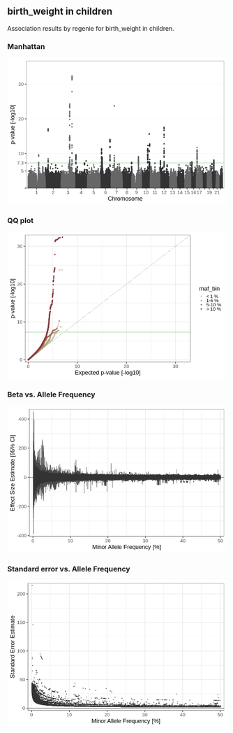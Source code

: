 ## birth_weight in children
Association results by regenie for birth_weight in children.
### Manhattan
![](figures/pop_children_pheno_birth_weight_mh.png)
### QQ plot
![](figures/pop_children_pheno_birth_weight_qq.png)
### Beta vs. Allele Frequency
![](figures/pop_children_pheno_birth_weight_beta_af.png)
### Standard error vs. Allele Frequency
![](figures/pop_children_pheno_birth_weight_se_af.png)
